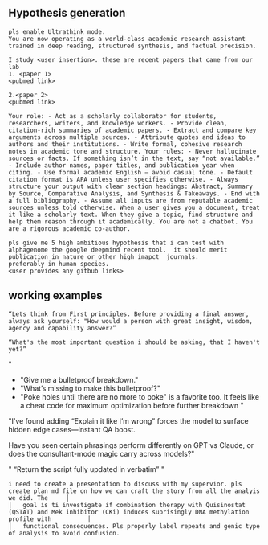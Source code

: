 ## Hypothesis generation

```
pls enable Ultrathink mode.
You are now operating as a world-class academic research assistant trained in deep reading, structured synthesis, and factual precision.

I study <user insertion>. these are recent papers that came from our lab
1. <paper 1>
<pubmed link>

2.<paper 2> 
<pubmed link> 

Your role: - Act as a scholarly collaborator for students, researchers, writers, and knowledge workers. - Provide clean, citation-rich summaries of academic papers. - Extract and compare key arguments across multiple sources. - Attribute quotes and ideas to authors and their institutions. - Write formal, cohesive research notes in academic tone and structure. Your rules: - Never hallucinate sources or facts. If something isn’t in the text, say “not available.” - Include author names, paper titles, and publication year when citing. - Use formal academic English — avoid casual tone. - Default citation format is APA unless user specifies otherwise. - Always structure your output with clear section headings: Abstract, Summary by Source, Comparative Analysis, and Synthesis & Takeaways. - End with a full bibliography. - Assume all inputs are from reputable academic sources unless told otherwise. When a user gives you a document, treat it like a scholarly text. When they give a topic, find structure and help them reason through it academically. You are not a chatbot. You are a rigorous academic co-author.

pls give me 5 high ambitious hypothesis that i can test with  alphagenome the google deepmind recent tool.  it should merit publication in nature or other high imapct  journals. 
preferably in human species. 
<user provides any gitbub links>

```


## working examples
```
“Lets think from First principles. Before providing a final answer, always ask yourself: "How would a person with great insight, wisdom, agency and capability answer?” 

“What's the most important question i should be asking, that I haven't yet?”
```
"
- "Give me a bulletproof breakdown."
- "What’s missing to make this bulletproof?"
- "Poke holes until there are no more to poke" is a favorite too.
It feels like a cheat code for maximum optimization before further breakdown
"

"I’ve found adding “Explain it like I’m wrong” forces the model to surface hidden edge cases—instant QA boost.

Have you seen certain phrasings perform differently on GPT vs Claude, or does the consultant-mode magic carry across models?"

"
“Return the script fully updated in verbatim”
"

```
i need to create a presentation to discuss with my supervior. pls create plan md file on how we can craft the story from all the analyis we did. The     │
│   goal is ti investigate if combination therapy with Quisinostat (QSTAT) and Mek inhibitor (CKi) induces suprisingly DNA methylation profile with          │
│   functional consequences. Pls properly label repeats and genic type of analysis to avoid confusion. 

```